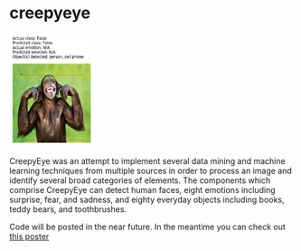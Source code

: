 # creepyeye

<img src="creepyeye_monkey.png" width="150" height="200"/>

CreepyEye was an attempt to implement several data mining and machine learning techniques from multiple sources in order to process an image and identify several broad categories of elements. The components which comprise CreepyEye can detect human faces, eight emotions including surprise, fear, and sadness, and eighty everyday objects including books, teddy bears, and toothbrushes.

Code will be posted in the near future. In the meantime you can check out [this poster](https://github.com/Bcromas/creepyeye/blob/master/creepyeye_poster.pdf)
